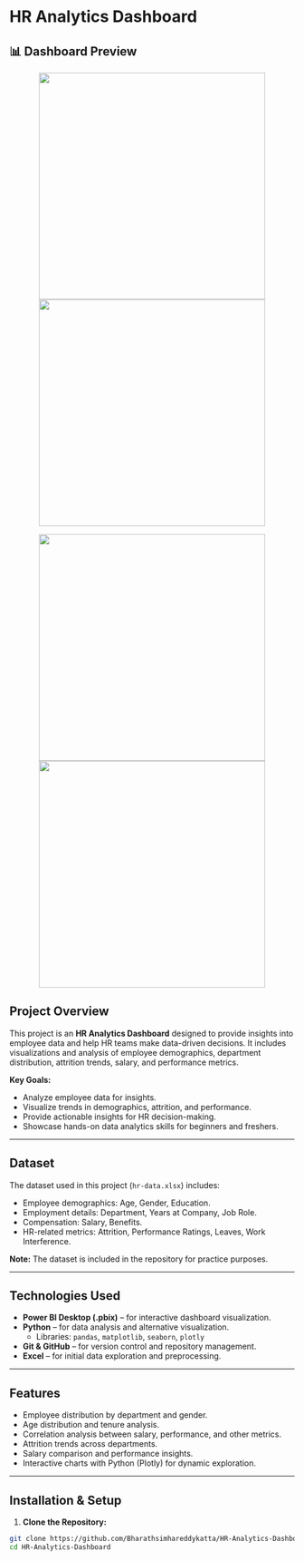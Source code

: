# HR Analytics Dashboard

## 📊 Dashboard Preview

<p align="center">
  <img src="https://github.com/user-attachments/assets/4c1a527d-4915-4623-9791-dcb64430d9c0" width="400"/>
  <img src="https://github.com/user-attachments/assets/e559d8d5-59d9-4d87-9379-926c331d6d4a" width="400"/>
</p>

<p align="center">
  <img src="https://github.com/user-attachments/assets/e5618ba2-2cf8-4c7d-9d17-4e3496ed3dcf" width="400"/>
  <img src="https://github.com/user-attachments/assets/7f6fd8b7-a9f4-48ef-98e6-89aab3aae34c" width="400"/>
</p>


## Project Overview
This project is an **HR Analytics Dashboard** designed to provide insights into employee data and help HR teams make data-driven decisions. It includes visualizations and analysis of employee demographics, department distribution, attrition trends, salary, and performance metrics.

**Key Goals:**
- Analyze employee data for insights.
- Visualize trends in demographics, attrition, and performance.
- Provide actionable insights for HR decision-making.
- Showcase hands-on data analytics skills for beginners and freshers.

---

## Dataset
The dataset used in this project (`hr-data.xlsx`) includes:
- Employee demographics: Age, Gender, Education.
- Employment details: Department, Years at Company, Job Role.
- Compensation: Salary, Benefits.
- HR-related metrics: Attrition, Performance Ratings, Leaves, Work Interference.

**Note:** The dataset is included in the repository for practice purposes.

---

## Technologies Used
- **Power BI Desktop (.pbix)** – for interactive dashboard visualization.  
- **Python** – for data analysis and alternative visualization.  
  - Libraries: `pandas`, `matplotlib`, `seaborn`, `plotly`  
- **Git & GitHub** – for version control and repository management.  
- **Excel** – for initial data exploration and preprocessing.

---

## Features
- Employee distribution by department and gender.
- Age distribution and tenure analysis.
- Correlation analysis between salary, performance, and other metrics.
- Attrition trends across departments.
- Salary comparison and performance insights.
- Interactive charts with Python (Plotly) for dynamic exploration.

---

## Installation & Setup
1. **Clone the Repository:**
```bash
git clone https://github.com/Bharathsimhareddykatta/HR-Analytics-Dashboard.git
cd HR-Analytics-Dashboard

